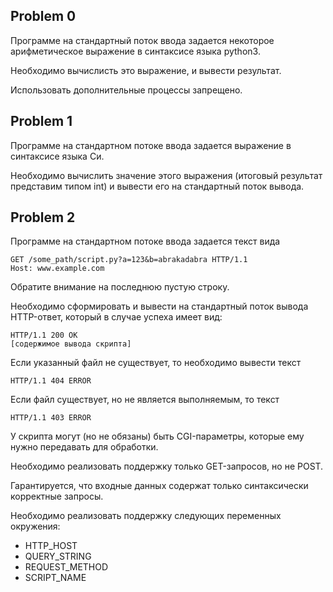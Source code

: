 ## Problem 0
Программе на стандартный поток ввода задается некоторое арифметическое выражение в синтаксисе языка python3.

Необходимо вычислисть это выражение, и вывести результат.

Использовать дополнительные процессы запрещено.

## Problem 1
Программе на стандартном потоке ввода задается выражение в синтаксисе языка Си.

Необходимо вычислить значение этого выражения (итоговый результат представим типом int) и вывести его на стандартный поток вывода.

## Problem 2
Программе на стандартном потоке ввода задается текст вида


```
GET /some_path/script.py?a=123&b=abrakadabra HTTP/1.1
Host: www.example.com
```

Обратите внимание на последнюю пустую строку.

Необходимо сформировать и вывести на стандартный поток вывода HTTP-ответ, который в случае успеха имеет вид:

```
HTTP/1.1 200 OK
[содержимое вывода скрипта]
```
Если указанный файл не существует, то необходимо вывести текст

```
HTTP/1.1 404 ERROR
```

Если файл существует, но не является выполняемым, то текст

```
HTTP/1.1 403 ERROR
```

У скрипта могут (но не обязаны) быть CGI-параметры, которые ему нужно передавать для обработки.

Необходимо реализовать поддержку только GET-запросов, но не POST.

Гарантируется, что входные данных содержат только синтаксически корректные запросы.

Необходимо реализовать поддержку следующих переменных окружения:

* HTTP_HOST
* QUERY_STRING
* REQUEST_METHOD
* SCRIPT_NAME
